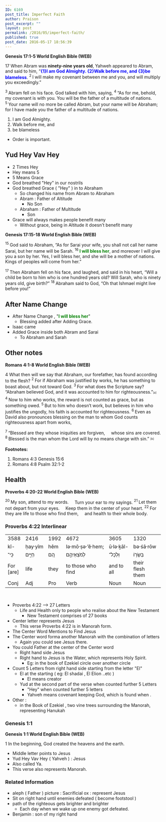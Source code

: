 ```yaml
---
ID: 6169
post_title: Imperfect Faith
author: Praison
post_excerpt: ""
layout: post
permalink: /2016/05/imperfect-faith/
published: true
post_date: 2016-05-17 18:56:39
---
```

<strong><span class="passage-display-bcv">Genesis 17:1-5
</span><span class="passage-display-version">World English Bible (WEB)
</span></strong>
<p class="chapter-2"><span id="en-WEB-399" class="text Gen-17-1"><span class="chapternum">17 </span>When Abram was <strong>ninety-nine years old</strong>, Yahweh appeared to Abram, and said to him, “<span style="color: #0000ff;"><strong>{1}I am God Almighty. {2}Walk before me, and {3}be blameless</strong></span>. </span><span id="en-WEB-400" class="text Gen-17-2"><sup class="versenum">2 </sup>I will make my covenant between me and you, and will multiply you exceedingly.”</span></p>
<span id="en-WEB-401" class="text Gen-17-3"><sup class="versenum">3 </sup>Abram fell on his face. God talked with him, saying, </span><span id="en-WEB-402" class="text Gen-17-4"><sup class="versenum">4 </sup>“As for me, behold, my covenant is with you. You will be the father of a multitude of nations. </span><span id="en-WEB-403" class="text Gen-17-5"><sup class="versenum">5 </sup>Your name will no more be called Abram, but your name will be Abraham; for I have made you the father of a multitude of nations.</span>
<ol>
 	<li>I am God Almighty.</li>
 	<li>Walk before me, and</li>
 	<li>be blameless</li>
</ol>
<ul>
 	<li>Order is important.</li>
</ul>
<h2 class="line"><strong>Yud Hey Vav Hey</strong></h2>
<ul>
 	<li>2 Times Hey</li>
 	<li>Hey means 5</li>
 	<li>5 Means Grace</li>
 	<li>God breathed "Hey" in our nostrils</li>
 	<li>God breathed Grace ( "Hey" ) in to Abraham
<ul>
 	<li>So changed his name from Abram to Abraham</li>
 	<li>Abram : Father of Altitude
<ul>
 	<li>No Son</li>
</ul>
</li>
 	<li>Abraham : Father of Multitude
<ul>
 	<li>Son</li>
</ul>
</li>
</ul>
</li>
 	<li>Grace will always makes people benefit many
<ul>
 	<li>Without grace, being in Altitude it doesn't benefit many</li>
</ul>
</li>
</ul>
<strong><span class="passage-display-bcv">Genesis 17:15-18
</span><span class="passage-display-version">World English Bible (WEB)</span></strong>

<span id="en-WEB-413" class="text Gen-17-15"><sup class="versenum">15 </sup>God said to Abraham, “As for Sarai your wife, you shall not call her name Sarai, but her name will be Sarah. </span><span id="en-WEB-414" class="text Gen-17-16"><sup class="versenum">16 </sup><span style="color: #008000;"><strong>I will bless her</strong></span>, and moreover I will give you a son by her. Yes, I will bless her, and she will be a mother of nations. Kings of peoples will come from her.”</span>

<span id="en-WEB-415" class="text Gen-17-17"><sup class="versenum">17 </sup>Then Abraham fell on his face, and laughed, and said in his heart, “Will a child be born to him who is one hundred years old? Will Sarah, who is ninety years old, give birth?” </span><span id="en-WEB-416" class="text Gen-17-18"><sup class="versenum">18 </sup>Abraham said to God, “Oh that Ishmael might live before you!”</span>
<h2><strong>After Name Change</strong></h2>
<ul>
 	<li>After Name Change , "<span style="color: #008000;"><strong>I will bless her</strong></span>"
<ul>
 	<li>Blessing added after Adding Grace.</li>
</ul>
</li>
 	<li>Isaac came</li>
 	<li>Added Grace inside both Abram and Sarai
<ul>
 	<li>To Abraham and Sarah</li>
</ul>
</li>
</ul>
<h2><strong>Other notes</strong></h2>
<strong><span class="passage-display-bcv">Romans 4:1-8
</span><span class="passage-display-version">World English Bible (WEB)</span></strong>
<p class="chapter-1"><span id="en-WEB-28024" class="text Rom-4-1"><span class="chapternum">4 </span>What then will we say that Abraham, our forefather, has found according to the flesh? </span><span id="en-WEB-28025" class="text Rom-4-2"><sup class="versenum">2 </sup>For if Abraham was justified by works, he has something to boast about, but not toward God. </span><span id="en-WEB-28026" class="text Rom-4-3"><sup class="versenum">3 </sup>For what does the Scripture say? “Abraham believed God, and it was accounted to him for righteousness.”<sup class="footnote" style="box-sizing: border-box; font-size: 0.625em; line-height: 22px; position: relative; vertical-align: top; top: 0px;" data-fn="#fen-WEB-28026a" data-link="[&lt;a href=&quot;#fen-WEB-28026a&quot; title=&quot;See footnote a&quot;&gt;a&lt;/a&gt;]">[a]</sup> </span><span id="en-WEB-28027" class="text Rom-4-4"><sup class="versenum">4 </sup>Now to him who works, the reward is not counted as grace, but as something owed. </span><span id="en-WEB-28028" class="text Rom-4-5"><sup class="versenum">5 </sup>But to him who doesn’t work, but believes in him who justifies the ungodly, his faith is accounted for righteousness. </span><span id="en-WEB-28029" class="text Rom-4-6"><sup class="versenum">6 </sup>Even as David also pronounces blessing on the man to whom God counts righteousness apart from works,</span></p>

<div class="poetry">
<p class="line"><span id="en-WEB-28030" class="text Rom-4-7"><sup class="versenum">7 </sup>“Blessed are they whose iniquities are forgiven,</span>
<span class="indent-1"><span class="indent-1-breaks">    </span><span class="text Rom-4-7">whose sins are covered.</span></span>
<span id="en-WEB-28031" class="text Rom-4-8"><sup class="versenum">8 </sup>Blessed is the man whom the Lord will by no means charge with sin.” <sup class="footnote" style="box-sizing: border-box; font-size: 0.625em; line-height: 22px; position: relative; vertical-align: top; top: 0px;" data-fn="#fen-WEB-28031b" data-link="[&lt;a href=&quot;#fen-WEB-28031b&quot; title=&quot;See footnote b&quot;&gt;b&lt;/a&gt;]">[b]</sup></span></p>

</div>
<div class="footnotes">

<strong>Footnotes:</strong>
<ol>
 	<li id="fen-WEB-28026a">Romans 4:3 <span class="footnote-text">Genesis 15:6</span></li>
 	<li id="fen-WEB-28031b">Romans 4:8 <span class="footnote-text">Psalm 32:1-2</span></li>
</ol>
<h2><strong>Health</strong></h2>
<strong><span class="passage-display-bcv">Proverbs 4:20-22
</span><span class="passage-display-version">World English Bible (WEB)</span></strong>
<div class="poetry top-1">
<p class="line"><span id="en-WEB-16511" class="text Prov-4-20"><sup class="versenum">20 </sup>My son, attend to my words.</span>
<span class="indent-1"><span class="indent-1-breaks">    </span><span class="text Prov-4-20">Turn your ear to my sayings.</span></span>
<span id="en-WEB-16512" class="text Prov-4-21"><sup class="versenum">21 </sup>Let them not depart from your eyes.</span>
<span class="indent-1"><span class="indent-1-breaks">    </span><span class="text Prov-4-21">Keep them in the center of your heart.</span></span>
<span id="en-WEB-16513" class="text Prov-4-22"><sup class="versenum">22 </sup>For they are life to those who find them,</span>
<span class="indent-1"><span class="indent-1-breaks">    </span><span class="text Prov-4-22">and health to their whole body.</span></span></p>

</div>
<h3><strong>Proverbs 4:22 Interlinear</strong></h3>
<table width="474">
<tbody>
<tr>
<td width="90">3588</td>
<td width="64">2416</td>
<td width="64">1992</td>
<td width="64">4672</td>
<td width="64">3605</td>
<td width="64">1320</td>
<td width="64">4832</td>
</tr>
<tr>
<td>kî-</td>
<td>ḥay·yîm</td>
<td>hêm</td>
<td>lə·mō·ṣə·’ê·hem;</td>
<td>ū·lə·ḵāl-</td>
<td>bə·śā·rōw</td>
<td>mar·pê.</td>
</tr>
<tr>
<td>כִּֽי־</td>
<td>חַיִּ֣ים</td>
<td>הֵ֭ם</td>
<td>לְמֹצְאֵיהֶ֑ם</td>
<td>וּֽלְכָל־</td>
<td>בְּשָׂר֥וֹ</td>
<td>מַרְפֵּֽא׃</td>
</tr>
<tr>
<td>For [are]</td>
<td>life</td>
<td>they</td>
<td>to those who find</td>
<td>and to all</td>
<td>their flesh them</td>
<td>and health</td>
</tr>
<tr>
<td>Conj</td>
<td>Adj</td>
<td>Pro</td>
<td>Verb</td>
<td>Noun</td>
<td>Noun</td>
<td>Noun</td>
</tr>
</tbody>
</table>
</div>
&nbsp;
<ul>
 	<li>Proverbs 4:22 --&gt; 27 Letters
<ul>
 	<li>Life and Health only to people who realise about the New Testament
<ul>
 	<li>New Testament comprises of 27 books</li>
</ul>
</li>
</ul>
</li>
 	<li>Center letter represents Jesus
<ul>
 	<li>This verse Proverbs 4:22 is in Manorah form.</li>
</ul>
</li>
 	<li>The Center Word Mentions to Find Jesus</li>
 	<li>The Center word forma another Manorah with the combination of letters
<ul>
 	<li>Again you could see Jesus there.</li>
</ul>
</li>
 	<li>You could Father at the center of the Center word
<ul>
 	<li>Right hand side Jesus</li>
 	<li>Right hand to Jesus is the Water, which represents Holy Spirit.
<ul>
 	<li>Eg: in the book of Ezekiel circle over another circle</li>
</ul>
</li>
</ul>
</li>
 	<li>Count 5 Letters from right hand side starting from the letter "El"
<ul>
 	<li>El at the starting ( eg: El shadai , El Elion ..etc )
<ul>
 	<li>El means creator</li>
</ul>
</li>
 	<li>Yud at the second part of the verse when counted further 5 Letters
<ul>
 	<li>"Hey" when counted further 5 letters</li>
 	<li>Yahveh means covenant keeping God, which is found when .</li>
</ul>
</li>
</ul>
</li>
 	<li>Other :
<ul>
 	<li>in the Book of Ezekiel , two vine trees surrounding the Manorah, representing Hanukah</li>
</ul>
</li>
</ul>
<h3><strong><span class="passage-display-bcv">Genesis 1:1</span></strong></h3>
<strong><span class="passage-display-bcv">Genesis 1:1
</span><span class="passage-display-version">World English Bible (WEB)</span></strong>
<p class="chapter-1"><span id="en-WEB-1" class="text Gen-1-1"><span class="chapternum">1 </span>In the beginning, God created the heavens and the earth.</span></p>

<ul>
 	<li class="chapter-1">Middle letter points to Jesus</li>
 	<li class="chapter-1">Yud Hey Vav Hey ( Yahveh ) : Jesus</li>
 	<li class="chapter-1">Also called Ya.</li>
 	<li class="chapter-1">This verse also represents Manorah.</li>
</ul>
<div class="footnotes">
<h3><strong>Related Information</strong></h3>
<ul>
 	<li class="line">aleph ( Father ) picture : Sacrificial ox : represent Jesus</li>
 	<li class="line">Sit on right hand until enemies defeated ( become footstool )</li>
 	<li class="line">path of the righteous gets brighter and brighter
<ul>
 	<li class="line">Each day when we wake up one enemy got defeated.</li>
</ul>
</li>
 	<li>Benjamin : son of my right hand</li>
</ul>
<h3></h3>
</div>